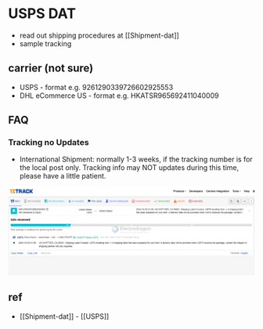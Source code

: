 
# USPS DAT 

- read out shipping procedures at [[Shipment-dat]]
- sample tracking 


## carrier (not sure)

- USPS - format e.g. 9261290339726602925553
- DHL eCommerce US - format e.g. HKATSR965692411040009


## FAQ

### Tracking no Updates 

- International Shipment: normally 1-3 weeks, if the tracking number is for the local post only. Tracking info may NOT updates during this time, please have a little patient.
  
![](2024-11-06-17-39-59.png)








## ref 

- [[Shipment-dat]] - [[USPS]]
